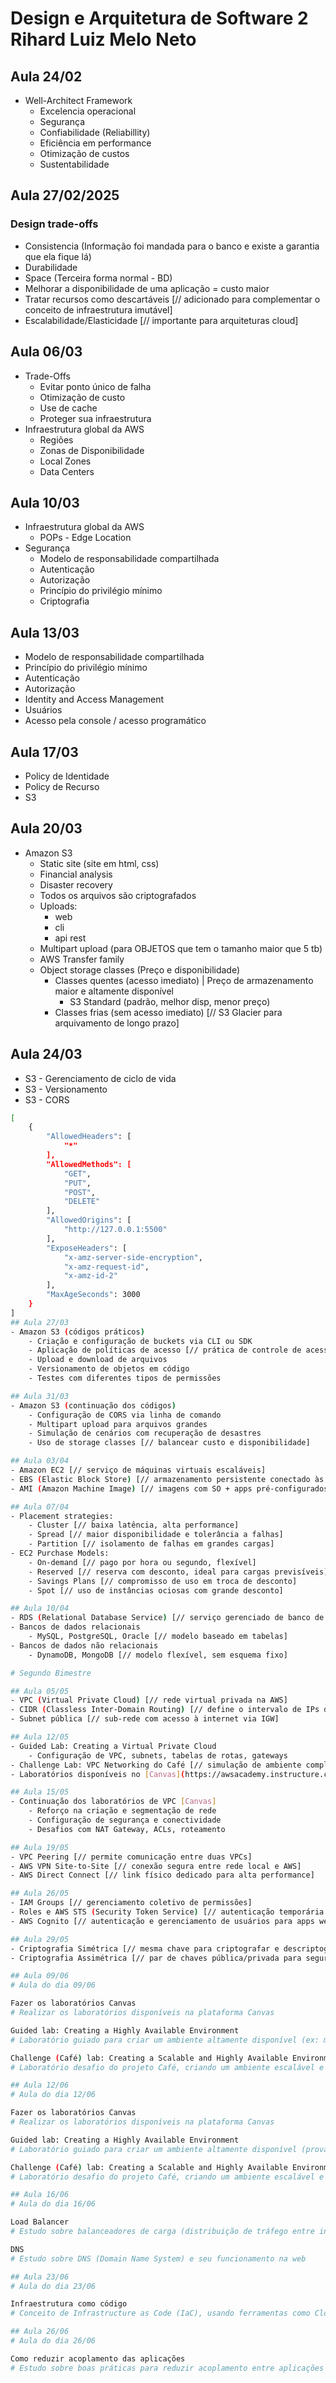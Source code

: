 # Design e Arquitetura de Software 2 Rihard Luiz Melo Neto

## Aula 24/02
- Well-Architect Framework
  - Excelencia operacional
  - Segurança
  - Confiabilidade (Reliabillity)
  - Eficiência em performance
  - Otimização de custos
  - Sustentabilidade

## Aula 27/02/2025
### Design trade-offs
- Consistencia (Informação foi mandada para o banco e existe a garantia que ela fique lá)
- Durabilidade 
- Space (Terceira forma normal - BD)
- Melhorar a disponibilidade de uma aplicação = custo maior
- Tratar recursos como descartáveis [// adicionado para complementar o conceito de infraestrutura imutável]
- Escalabilidade/Elasticidade [// importante para arquiteturas cloud]

## Aula 06/03
- Trade-Offs
  - Evitar ponto único de falha
  - Otimização de custo
  - Use de cache
  - Proteger sua infraestrutura
- Infraestrutura global da AWS
  - Regiões
  - Zonas de Disponibilidade
  - Local Zones
  - Data Centers

## Aula 10/03
- Infraestrutura global da AWS
  - POPs - Edge Location
- Segurança
  - Modelo de responsabilidade compartilhada
  - Autenticação
  - Autorização
  - Princípio do privilégio mínimo
  - Criptografia

## Aula 13/03
- Modelo de responsabilidade compartilhada
- Princípio do privilégio mínimo
- Autenticação
- Autorização
- Identity and Access Management
- Usuários
- Acesso pela console / acesso programático

## Aula 17/03
- Policy de Identidade
- Policy de Recurso
- S3

## Aula 20/03
- Amazon S3
    - Static site (site em html, css)
    - Financial analysis
    - Disaster recovery
    - Todos os arquivos são criptografados
    - Uploads:
        - web
        - cli
        - api rest
    - Multipart upload 
        (para OBJETOS que tem o tamanho maior que 5 tb)
    - AWS Transfer family
    - Object storage classes (Preço e disponibilidade)
        - Classes quentes (acesso imediato) | Preço de armazenamento maior e altamente disponível
            - S3 Standard (padrão, melhor disp, menor preço)
        - Classes frias (sem acesso imediato) [// S3 Glacier para arquivamento de longo prazo]

## Aula 24/03
- S3 - Gerenciamento de ciclo de vida
- S3 - Versionamento
- S3 - CORS

```bash
[
    {
        "AllowedHeaders": [
            "*"
        ],
        "AllowedMethods": [
            "GET",
            "PUT",
            "POST",
            "DELETE"
        ],
        "AllowedOrigins": [
            "http://127.0.0.1:5500"
        ],
        "ExposeHeaders": [
            "x-amz-server-side-encryption",
            "x-amz-request-id",
            "x-amz-id-2"
        ],
        "MaxAgeSeconds": 3000
    }
]
## Aula 27/03
- Amazon S3 (códigos práticos)
    - Criação e configuração de buckets via CLI ou SDK
    - Aplicação de políticas de acesso [// prática de controle de acesso]
    - Upload e download de arquivos
    - Versionamento de objetos em código
    - Testes com diferentes tipos de permissões

## Aula 31/03
- Amazon S3 (continuação dos códigos)
    - Configuração de CORS via linha de comando
    - Multipart upload para arquivos grandes
    - Simulação de cenários com recuperação de desastres
    - Uso de storage classes [// balancear custo e disponibilidade]

## Aula 03/04
- Amazon EC2 [// serviço de máquinas virtuais escaláveis]
- EBS (Elastic Block Store) [// armazenamento persistente conectado às instâncias EC2]
- AMI (Amazon Machine Image) [// imagens com SO + apps pré-configurados]

## Aula 07/04
- Placement strategies:
    - Cluster [// baixa latência, alta performance]
    - Spread [// maior disponibilidade e tolerância a falhas]
    - Partition [// isolamento de falhas em grandes cargas]
- EC2 Purchase Models:
    - On-demand [// pago por hora ou segundo, flexível]
    - Reserved [// reserva com desconto, ideal para cargas previsíveis]
    - Savings Plans [// compromisso de uso em troca de desconto]
    - Spot [// uso de instâncias ociosas com grande desconto]

## Aula 10/04
- RDS (Relational Database Service) [// serviço gerenciado de banco de dados relacional]
- Bancos de dados relacionais
    - MySQL, PostgreSQL, Oracle [// modelo baseado em tabelas]
- Bancos de dados não relacionais
    - DynamoDB, MongoDB [// modelo flexível, sem esquema fixo]

# Segundo Bimestre

## Aula 05/05
- VPC (Virtual Private Cloud) [// rede virtual privada na AWS]
- CIDR (Classless Inter-Domain Routing) [// define o intervalo de IPs da VPC]
- Subnet pública [// sub-rede com acesso à internet via IGW]

## Aula 12/05
- Guided Lab: Creating a Virtual Private Cloud
    - Configuração de VPC, subnets, tabelas de rotas, gateways
- Challenge Lab: VPC Networking do Café [// simulação de ambiente completo]
- Laboratórios disponíveis no [Canvas](https://awsacademy.instructure.com/courses/113113)

## Aula 15/05
- Continuação dos laboratórios de VPC [Canvas]
    - Reforço na criação e segmentação de rede
    - Configuração de segurança e conectividade
    - Desafios com NAT Gateway, ACLs, roteamento

## Aula 19/05
- VPC Peering [// permite comunicação entre duas VPCs]
- AWS VPN Site-to-Site [// conexão segura entre rede local e AWS]
- AWS Direct Connect [// link físico dedicado para alta performance]

## Aula 26/05
- IAM Groups [// gerenciamento coletivo de permissões]
- Roles e AWS STS (Security Token Service) [// autenticação temporária baseada em políticas]
- AWS Cognito [// autenticação e gerenciamento de usuários para apps web/mobile]

## Aula 29/05
- Criptografia Simétrica [// mesma chave para criptografar e descriptografar]
- Criptografia Assimétrica [// par de chaves pública/privada para segurança e troca segura de dados]

## Aula 09/06
# Aula do dia 09/06

Fazer os laboratórios Canvas
# Realizar os laboratórios disponíveis na plataforma Canvas

Guided lab: Creating a Highly Available Environment
# Laboratório guiado para criar um ambiente altamente disponível (ex: múltiplas zonas de disponibilidade)

Challenge (Café) lab: Creating a Scalable and Highly Available Environment for the Café
# Laboratório desafio do projeto Café, criando um ambiente escalável e altamente disponível

## Aula 12/06
# Aula do dia 12/06

Fazer os laboratórios Canvas
# Realizar os laboratórios disponíveis na plataforma Canvas

Guided lab: Creating a Highly Available Environment
# Laboratório guiado para criar um ambiente altamente disponível (provavelmente revisão ou aprofundamento do anterior)

Challenge (Café) lab: Creating a Scalable and Highly Available Environment for the Café
# Laboratório desafio do projeto Café, criando um ambiente escalável e altamente disponível (continuação ou nova versão)

## Aula 16/06
# Aula do dia 16/06

Load Balancer
# Estudo sobre balanceadores de carga (distribuição de tráfego entre instâncias/servidores)

DNS
# Estudo sobre DNS (Domain Name System) e seu funcionamento na web

## Aula 23/06
# Aula do dia 23/06

Infraestrutura como código
# Conceito de Infrastructure as Code (IaC), usando ferramentas como CloudFormation, Terraform, etc.

## Aula 26/06
# Aula do dia 26/06

Como reduzir acoplamento das aplicações
# Estudo sobre boas práticas para reduzir acoplamento entre aplicações (ex: APIs, microserviços, filas)
